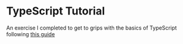 # TypeScript Tutorial

An exercise I completed to get to grips with the basics of TypeScript following [this guide](https://www.valentinog.com/blog/typescript/)
